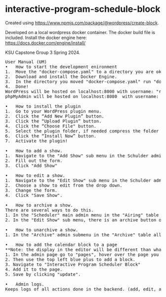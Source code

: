 # interactive-program-schedule-block

Created using https://www.npmjs.com/package/@wordpress/create-block. 

Developed on a local wordpress docker container. The docker build file is included. Install the docker engine here: https://docs.docker.com/engine/install/

KSU Capstone Group 3 Spring 2024.

<pre>
User Manual (UM)
•	How to start the development enironment
1.  Move the "docker-compose.yaml" to a directory you are okay with a WordPress installation being made in.
2.  Download and install the Docker Engine. 
3.  In the directory you moved "docker-compose.yaml" run "docker-compose up -d"
4.  Done! 
WordPress will be hosted on localhost:8000 with username: "root" and password: "toor" 
phpMyAdmin will be hosted on localhost:8080  with username: "root" and password: "password" 
  
•	How to install the plugin
1.	Go to your WordPress plugin menu.
2.	Click the “Add New Plugin” button. 
3.	Click the “Upload Plugin” button.
4.	Click the “Choose File" button. 
5.	Select the plugin folder, if needed compress the folder into a .zip file.
6.	Click the “Install Now” button. 
7.	Activate the plugin!

•	How to add a show.
1.  Navigate to the "Add Show" sub menu in the Schulder admin menu.
2.  Fill out the form.
3.  Click "Add Show"
  
•	How to edit a show.
1.  Navigate to the "Edit Show" sub menu in the Schulder admin menu.
2.  Choose a show to edit from the drop down.
3.  Change the form.
4.  Click "Save Show".
  
•	How to archive a show.
There are several ways to do this.
1. In the "Scheduler" main admin menu in the "Airing" table all the way on the right there are buttons to archive each show.
2. In the "Edit Show" sub menu, there is an archive button on the bottom of the page for archiving the show currently being edited.
  
•	How to unarchive a show.
1. In the "Archive" admin submenu in the "Archive" table all the way on the right there are buttons to unarchive each show.
  
•	How to add the calendar block to a page
**Note: the display in the editor will be different than what's rendered on the page!
1. In the admin page go to "pages", hover over the page you want to edit and click "Edit".
2. Then use the top left blue plus to add a block.
3. Navigate to "Interactive Program Scheduler Block"
4. Add it to the page.
5. Save by clicking "update".
  
•	Admin logs.
Keeps logs of all actions done in the backend. (add, edit, archive, unarchive)
  
</pre>
